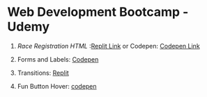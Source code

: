 # Web Development Bootcamp - Udemy

1. *Race Registration HTML* :[Replit Link](https://webbootcamp1.artisticjerry.repl.co) or Codepen: [Codepen Link](https://codepen.io/artisticjerry/pen/popBBzG)

2. Forms and Labels: [Codepen](https://codepen.io/barbozajerry/pen/XWVBeXd)

3. Transitions: [Replit](https://Transitions.jerrybarboza.repl.co)

4. Fun Button Hover: [codepen](https://codepen.io/barbozajerry/pen/QWrxaGo)

